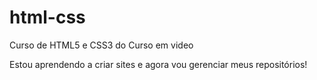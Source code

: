 # html-css
Curso de HTML5 e CSS3 do Curso em video

Estou aprendendo a criar sites e agora vou gerenciar meus repositórios!
